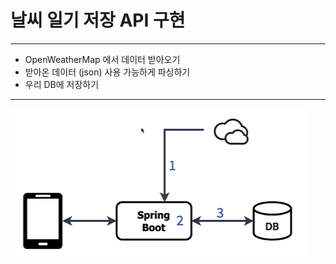 # 날씨 일기 저장 API 구현

---

- OpenWeatherMap 에서 데이터 받아오기
- 받아온 데이터 (json) 사용 가능하게 파싱하기
- 우리 DB에 저장하기

---

![인프라설명](/infra.png)